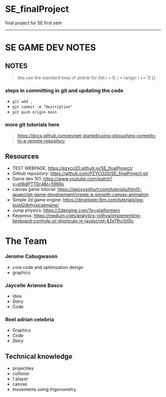 # SE_finalProject
final project for SE first sem 

-------------------------------------------------------

# SE GAME DEV NOTES
## NOTES
> lets use the standard loop of airbnb
> for (let i = 0; i < range; i += 1) {}

### steps in committing in git and updating the code
- `git add .`
- `git commit -m "Description"`
- `git push origin main`
 
### more git tutorials here
> https://docs.github.com/en/get-started/using-git/pushing-commits-to-a-remote-repository


## Resources 
- TEST WEBPAGE: https://pzyco20.github.io/SE_finalProject/
- Github repository: https://github.com/PZYCO20/SE_finalProject.git
- Game dev 101: https://www.youtube.com/watch?v=eI9idPTT0c4&t=5966s
- canvas game tutorial: https://spicyyoghurt.com/tutorials/html5-javascript-game-development/create-a-smooth-canvas-animation
- Simple 2d game engine: https://developer.ibm.com/tutorials/wa-build2dphysicsengine/
- Jump physics: https://2dengine.com/?p=platformers
- Keypress: https://medium.com/analytics-vidhya/implementing-keyboard-controls-or-shortcuts-in-javascript-82e11fccbf0c

# The Team
### Jerome Cabugwason
  - core code and optimization design
  - graphics

### Jaycelle Arianne Basco
  - Idea
  - Story
  - Code
### Roel adrian celebria
  - Graphics
  - Code
  - Story

## Technical knowledge
- projectiles
- collision
- 1 player
- canvas
- movements using trigonometry
